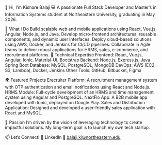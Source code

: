 👋 Hi, I'm Kishore Balaji
💻 A passionate Full Stack Developer and Master’s in Information Systems student at Northeastern University, graduating in May 2026.

🌟 What I Do
Build scalable web and mobile applications using React, Vue.js, Angular, Node.js, and Java.
Develop micro-frontend architectures, reusable components, and dynamic user interfaces.
Deploy cloud-based solutions using AWS, Docker, and Jenkins for CI/CD pipelines.
Collaborate in Agile teams to deliver robust applications for HRMS, sales, e-commerce, and recruitment platforms.
🔧 Technical Expertise
Frontend: React, Vue.js, Angular, Ionic, Material-UI, Bootstrap
Backend: Node.js, Express.js, Java Spring Boot
Database: MySQL, PostgreSQL, MongoDB
DevOps: AWS (EC2, S3, Lambda), Docker, Jenkins
Other Tools: GitHub, Bitbucket, Figma


🌍 Featured Projects
Erecruiter Platform: A recruitment management system with OTP authentication and email notifications using React and Node.js.
HRMS Module: Full-cycle development of an HRMS and time management system using Angular and PostgreSQL.
NextFlo App: A B2B mobile app developed with Ionic, deployed on Google Play.
Sales and Distribution Application: Designed and developed a user-friendly sales application with React and MySQL.


🚀 Passion
I’m driven by the vision of leveraging technology to create impactful solutions. My long-term goal is to launch my own tech startup.

📫 Let’s Connect!
💼 LinkedIn
📧 balaji.ki@northeastern.edu
